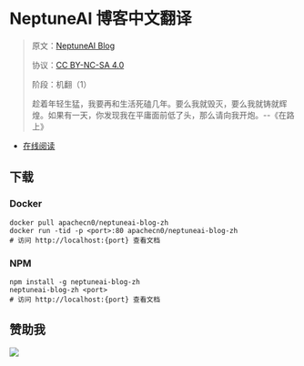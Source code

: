 <!--
    需要填充的占位符：
    
    README.md
    
        NeptuneAI 博客中文翻译：文档中文名
        NeptuneAI Blog：文档英文名
        https://neptune.ai/blog：文档原始链接
        nptai：域名前缀
        飞龙：负责人名称
        wizardforcel：负责人 Github 用户名
        562826179：负责人 QQ
        neptuneai-blog-zh：ApacheCN 的 Github 仓库名称
        neptuneai-blog-zh：DockerHub 仓库名称
        neptuneai-blog-zh：PYPI 包名称
        neptuneai-blog-zh：NPM 包名称
    
    CNAME
    
        nptai：域名前缀

    index.html
    
        NeptuneAI 博客中文翻译：文档中文名
        #3371e3：显示颜色
        neptuneai-blog-zh：ApacheCN 的 Github 仓库名称

    asset/docsify-apachecn-footer.js
    
        neptuneai-blog-zh：ApacheCN 的 Github 仓库名称
-->

# NeptuneAI 博客中文翻译

> 原文：[NeptuneAI Blog](https://neptune.ai/blog)
> 
> 协议：[CC BY-NC-SA 4.0](http://creativecommons.org/licenses/by-nc-sa/4.0/)
> 
> 阶段：机翻（1）
> 
> 趁着年轻生猛，我要再和生活死磕几年。要么我就毁灭，要么我就铸就辉煌。如果有一天，你发现我在平庸面前低了头，那么请向我开炮。--《在路上》

* [在线阅读](https://nptai.apachecn.org)
## 下载

### Docker

```
docker pull apachecn0/neptuneai-blog-zh
docker run -tid -p <port>:80 apachecn0/neptuneai-blog-zh
# 访问 http://localhost:{port} 查看文档
```

### NPM

```
npm install -g neptuneai-blog-zh
neptuneai-blog-zh <port>
# 访问 http://localhost:{port} 查看文档
```

## 赞助我

![](https://img-blog.csdnimg.cn/20200112005920729.png)
